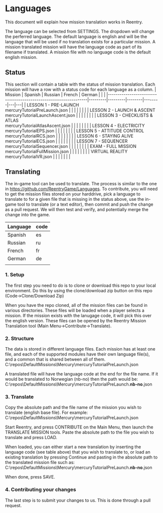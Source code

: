 # Languages
This document will explain how mission translation works in Reentry.

The language can be selected from SETTINGS. The dropdown will change the perferred language. The default language is english and will be the language that will be used if no translation exists for a particular mission.
A mission translated mission will have the language code as part of its filename if translated. A mission file with no language code is the default english mission.

## Status
This section will contain a table with the status of mission translation. Each mission will have a row with a status code for each language as a column.
| Mission                                                           | Spanish | Russian | French | German |   |   |
|-------------------------------------------------------------------|---------|---------|--------|--------|---|---|
| LESSON 1 - PRE-LAUNCH</br>mercuryTutorialPreLaunch.json           |         |         |        |        |   |   |
| LESSON 2 - LAUNCH & ASCENT</br>mercuryTutorialLaunchAscent.json   |         |         |        |        |   |   |
| LESSON 3 - CHECKLISTS & ATLAS</br>mercuryTutorialAtlasAscent.json |         |         |        |        |   |   |
| LESSON 4 - ELECTRICITY</br>mercuryTutorialEPS.json                |         |         |        |        |   |   |
| LESSON 5 - ATTITUDE CONTROL</br>mercuryTutorialRCS.json           |         |         |        |        |   |   |
| LESSON 6 - STAYING ALIVE</br>mercuryTutorialECS.json              |         |         |        |        |   |   |
| LESSON 7 - SEQUENCER</br>mercuryTutorialSequencer.json            |         |         |        |        |   |   |
| EXAM - FULL MISSION</br>mercuryTutorialFullMission.json           |         |         |        |        |   |   |
| VIRTUAL REALITY</br>mercuryTutorialVR.json                        |         |         |        |        |   |   |

## Translating
The in-game tool can be used to translate. The process is similar to the one in https://github.com/ReentryGame/Languages.
To contribute, you will need to get the mission files stored on your harddrive, pick a language to translate to for a given file that is missing in the status above, use the in-game tool to translate (or a text editor), then commit and push the change as a pull request. We will then test and verify, and potentially merge the change into the game.

| Language | code |
|----------|------|
| Spanish  | es   |
| Russian  | ru   |
| French   | fr   |
| German   | de   |
|          |      |

### 1. Setup
The first step you need to do is to clone or download this repo to your local environment. Do this by using the clone/download zip button on this repo (Code->Clone/Download Zip)

When you have the repo cloned, all of the mission files can be found in various directories. These files will be loaded when a player selects a mission. If the mission exists with the lanugage code, it will pick this over the english version. These files can be opened by the Reentry Mission Translation tool (Main Menu->Contribute->Translate).

### 2. Structure
The data is stored in different language files. Each mission has at least one file, and each of the supported modules have their own language file(s), and a common that is shared between all of them.
C:\repos\DefaultMissions\Mercury\mercuryTutorialPreLaunch.json

A translated file will have the language code at the end for the file name. If it would be translated to Norwegian (nb-no) then the path would be:
C:\repos\DefaultMissions\Mercury\mercuryTutorialPreLaunch.**nb-no**.json

### 3. Translate
Copy the absolute path and the file name of the mission you wish to translate (english base file). For example:
C:\repos\DefaultMissions\Mercury\mercuryTutorialPreLaunch.json

Start Reentry, and press CONTRIBUTE on the Main Menu, then launch the TRANSLATE MISSION tools.
Paste the absolute path to the file you wish to translate and press LOAD.

When loaded, you can either start a new translation by inserting the language code (see table above) that you wish to translate to, or load an existing translation by pressing Continue and pasting in the absolute path to the translated mission file such as:
C:\repos\DefaultMissions\Mercury\mercuryTutorialPreLaunch.**nb-no**.json

When done, press SAVE.

### 4. Contributing your changes
The last step is to submit your changes to us. This is done through a pull request.
